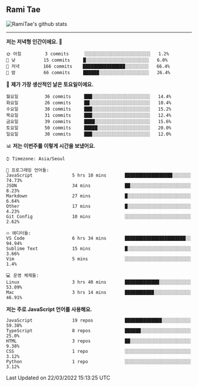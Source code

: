 ## Rami Tae

![RamiTae's github stats](https://github-readme-stats.vercel.app/api?username=RamiTae&show_icons=true&theme=tokyonight)

---
<!--START_SECTION:waka-->
**저는 저녁형 인간이에요. 🦉** 

```text
🌞 아침         3 commits      ░░░░░░░░░░░░░░░░░░░░░░░░░   1.2% 
🌆 낮　         15 commits     █░░░░░░░░░░░░░░░░░░░░░░░░   6.0% 
🌃 저녁         166 commits    ████████████████░░░░░░░░░   66.4% 
🌙 밤　         66 commits     ██████░░░░░░░░░░░░░░░░░░░   26.4%

```
📅 **제가 가장 생산적인 날은 토요일이에요.** 

```text
월요일          36 commits     ███░░░░░░░░░░░░░░░░░░░░░░   14.4% 
화요일          26 commits     ██░░░░░░░░░░░░░░░░░░░░░░░   10.4% 
수요일          38 commits     ███░░░░░░░░░░░░░░░░░░░░░░   15.2% 
목요일          31 commits     ███░░░░░░░░░░░░░░░░░░░░░░   12.4% 
금요일          39 commits     ████░░░░░░░░░░░░░░░░░░░░░   15.6% 
토요일          50 commits     █████░░░░░░░░░░░░░░░░░░░░   20.0% 
일요일          30 commits     ███░░░░░░░░░░░░░░░░░░░░░░   12.0%

```


📊 **저는 이번주를 이렇게 시간을 보냈어요.** 

```text
⌚︎ Timezone: Asia/Seoul

💬 프로그래밍 언어들: 
JavaScript               5 hrs 10 mins       ██████████████████░░░░░░░   74.73% 
JSON                     34 mins             ██░░░░░░░░░░░░░░░░░░░░░░░   8.23% 
Markdown                 27 mins             █░░░░░░░░░░░░░░░░░░░░░░░░   6.64% 
Other                    17 mins             █░░░░░░░░░░░░░░░░░░░░░░░░   4.23% 
Git Config               10 mins             ░░░░░░░░░░░░░░░░░░░░░░░░░   2.62%

🔥 에디터들: 
VS Code                  6 hrs 34 mins       ███████████████████████░░   94.94% 
Sublime Text             15 mins             █░░░░░░░░░░░░░░░░░░░░░░░░   3.66% 
Vim                      5 mins              ░░░░░░░░░░░░░░░░░░░░░░░░░   1.4%

💻 운영 체제들: 
Linux                    3 hrs 40 mins       █████████████░░░░░░░░░░░░   53.09% 
Mac                      3 hrs 14 mins       ███████████░░░░░░░░░░░░░░   46.91%

```

**저는 주로 JavaScript 언어를 사용해요.** 

```text
JavaScript               19 repos            ██████████████░░░░░░░░░░░   59.38% 
TypeScript               8 repos             ██████░░░░░░░░░░░░░░░░░░░   25.0% 
HTML                     3 repos             ██░░░░░░░░░░░░░░░░░░░░░░░   9.38% 
CSS                      1 repo              ░░░░░░░░░░░░░░░░░░░░░░░░░   3.12% 
Python                   1 repo              ░░░░░░░░░░░░░░░░░░░░░░░░░   3.12%

```



 Last Updated on 22/03/2022 15:13:25 UTC
<!--END_SECTION:waka-->
